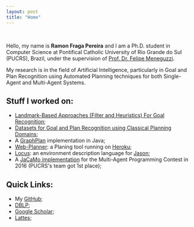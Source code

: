 ```yaml
---
layout: post
title: "Home"
---
```


<br>

Hello, my name is **Ramon Fraga Pereira** and I am a Ph.D. student in Computer Science at Pontifical Catholic University of Rio Grande do Sul (PUCRS), Brazil, under the supervision of [Prof. Dr. Felipe Meneguzzi](http://www.meneguzzi.eu/felipe/). 

My research is in the field of Artificial Intelligence, particularly in Goal and Plan Recognition using Automated Planning techniques for both Single-Agent and Multi-Agent Systems.

## Stuff I worked on:

- [Landmark-Based Approaches (Filter and Heuristics) For Goal Recognition](https://github.com/ramonpereira/Planning-GoalRecognition);
- [Datasets for Goal and Plan Recognition using Classical Planning Domains](https://github.com/pucrs-automated-planning/Goal_Plan-Recognition-Dataset);
- A [GraphPlan](https://github.com/pucrs-automated-planning/javagp) implementation in Java;
- [Web-Planner](http://web-planner.herokuapp.com/): a Planing tool running on [Heroku](https://www.heroku.com);
- [Locus](https://github.com/Maumagnaguagno/Locus): an environment description language for [Jason](http://jason.sourceforge.net/we);
- A [JaCaMo implementation](https://github.com/smart-pucrs/mapc2016-pucrs) for the Multi-Agent Programming Contest in 2016 (PUCRS's team got 1st place);

## Quick Links:

- My [GitHub](https://github.com/ramonpereira);
- [DBLP](http://dblp.uni-trier.de/pers/hc/p/Pereira:Ramon_Fraga);
- [Google Scholar](https://scholar.google.com.br/citations?user=9HRSVRgAAAAJ&hl=pt-BR);
- [Lattes](http://lattes.cnpq.br/1902571595925871);
